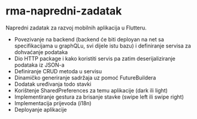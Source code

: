 # rma-napredni-zadatak
Napredni zadatak za razvoj mobilnih aplikacija u Flutteru.

- Povezivanje na backend (backend će biti deployan na net sa specifikacijama u graphQLu, svi dijele istu bazu) i definiranje servisa za dohvaćanje podataka
- Dio HTTP package i kako koristiti servis pa zatim deserijaliziranje podataka iz JSON-a
- Definiranje CRUD metoda u servisu
- Dinamičko generiranje sadržaja uz pomoć FutureBuildera
- Dodatak uređivanja todo stavki
- Korištenje SharedPreferences za temu aplikacije (dark ili light)
- Implementiranje gestura za brisanje stavke (swipe left ili swipe right)
- Implementacija prijevoda (i18n)
- Deployanje aplikacije
